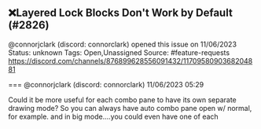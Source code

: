 ## ❌Layered Lock Blocks Don't Work by Default (#2826)
@connorjclark (discord: connorclark) opened this issue on 11/06/2023
Status: unknown
Tags: Open,Unassigned
Source: #feature-requests https://discord.com/channels/876899628556091432/1170958090368204881


=== @connorjclark (discord: connorclark) 11/06/2023 05:29

Could it be more useful for each combo pane to have its own separate drawing mode? So you can always have auto combo pane open w/ normal, for example. and in big mode....you could even have one of each
